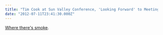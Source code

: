 ```yaml
---
title: "Tim Cook at Sun Valley Conference, 'Looking Forward' to Meetings with Media Executives"
date: "2012-07-11T23:41:30.000Z"
---
```


[Where there's smoke](http://www.macrumors.com/2012/07/11/tim-cook-at-sun-valley-conference-looking-forward-to-meetings-with-media-executives/).